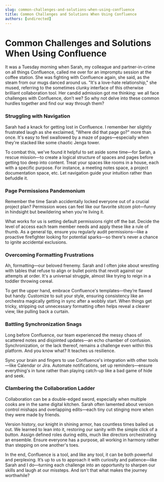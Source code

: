 ```yaml
---
slug: common-challenges-and-solutions-when-using-confluence
title: Common Challenges and Solutions When Using Confluence
authors: [undirected]
---
```



# Common Challenges and Solutions When Using Confluence

It was a Tuesday morning when Sarah, my colleague and partner-in-crime on all things Confluence, called me over for an impromptu session at the coffee station. She was fighting with Confluence again, she said, as the steam from our mugs danced around us. "It's a love-hate relationship," she mused, referring to the sometimes clunky interface of this otherwise brilliant collaboration tool. Her candid admission got me thinking: we all face challenges with Confluence, don’t we? So why not delve into these common hurdles together and find our way through them?

### Struggling with Navigation

Sarah had a knack for getting lost in Confluence. I remember her slightly frustrated laugh as she exclaimed, "Where did that page go?" more than once. It's easy to feel swallowed by a maze of pages—especially when they're stacked like some chaotic Jenga tower. 

To combat this, we've found it helpful to set aside some time—for Sarah, a rescue mission—to create a logical structure of spaces and pages before getting too deep into content. Treat your spaces like rooms in a house, each with a specific purpose. For instance, a meeting notes space, a project documentation space, etc. Let navigation guide your intuition rather than befuddle it.

### Page Permissions Pandemonium

Remember the time Sarah accidentally locked everyone out of a crucial project plan? Permission woes can feel like our favorite sitcom plot—funny in hindsight but bewildering when you're living it. 

What works for us is setting default permissions right off the bat. Decide the level of access each team member needs and apply these like a rule of thumb. As a general tip, ensure you regularly audit permissions—like a proactive firefighter looking for potential sparks—so there's never a chance to ignite accidental exclusions.

### Overcoming Formatting Frustrations

Ah, formatting—our beloved frenemy. Sarah and I often joke about wrestling with tables that refuse to align or bullet points that revolt against our attempts at order. It's a universal struggle, almost like trying to reign in a toddler throwing cereal.

To get the upper hand, embrace Confluence's templates—they’re flawed but handy. Customize to suit your style, ensuring consistency like an orchestra magically getting in sync after a wobbly start. When things get tricky, stripping out unnecessary formatting often helps reveal a clearer view, like pulling back a curtain.

### Battling Synchronization Snags

Long before Confluence, our team experienced the messy chaos of scattered notes and disjointed updates—an echo chamber of confusion. Synchronization, or the lack thereof, remains a challenge even within this platform. And you know what? It teaches us resilience.

Sync your brain and fingers to use Confluence's integration with other tools—like Calendar or Jira. Automate notifications, set up reminders—ensure everything's in tune rather than playing catch-up like a bad game of hide and seek.

### Clambering the Collaboration Ladder

Collaboration can be a double-edged sword, especially when multiple cooks are in the same digital kitchen. Sarah often lamented about version control mishaps and overlapping edits—each tiny cut stinging more when they were made by friends. 

Version history, our knight in shining armor, has countless times bailed us out. We learned to lean into it, restoring our sanity with the simple click of a button. Assign defined roles during edits, much like directors orchestrating an ensemble. Ensure everyone has a purpose, all working in harmony rather than stepping on one another's toes.

In the end, Confluence is a tool, and like any tool, it can be both powerful and perplexing. It’s up to us to approach it with curiosity and patience—like Sarah and I do—turning each challenge into an opportunity to sharpen our skills and laugh at our missteps. And isn't that what makes the journey worthwhile?
